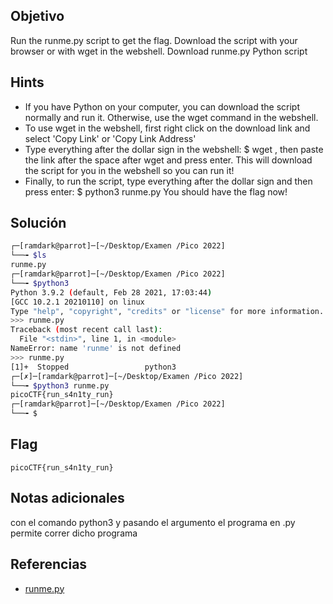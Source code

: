 ## Objetivo
Run the runme.py script to get the flag. Download the script with your browser or with wget in the webshell. Download runme.py Python script

## Hints
+ If you have Python on your computer, you can download the script normally and run it. Otherwise, use the wget command in the webshell.
+ To use wget in the webshell, first right click on the download link and select 'Copy Link' or 'Copy Link Address'
+ Type everything after the dollar sign in the webshell: $ wget , then paste the link after the space after wget and press enter. This will download the script for you in the webshell so you can run it!
+ Finally, to run the script, type everything after the dollar sign and then press enter: $ python3 runme.py You should have the flag now!

## Solución
``` bash
┌─[ramdark@parrot]─[~/Desktop/Examen /Pico 2022]
└──╼ $ls
runme.py
┌─[ramdark@parrot]─[~/Desktop/Examen /Pico 2022]
└──╼ $python3 
Python 3.9.2 (default, Feb 28 2021, 17:03:44) 
[GCC 10.2.1 20210110] on linux
Type "help", "copyright", "credits" or "license" for more information.
>>> runme.py
Traceback (most recent call last):
  File "<stdin>", line 1, in <module>
NameError: name 'runme' is not defined
>>> runme.py
[1]+  Stopped                 python3
┌─[✗]─[ramdark@parrot]─[~/Desktop/Examen /Pico 2022]
└──╼ $python3 runme.py
picoCTF{run_s4n1ty_run}
┌─[ramdark@parrot]─[~/Desktop/Examen /Pico 2022]
└──╼ $

```

## Flag
 ```picoCTF{run_s4n1ty_run} ```

## Notas adicionales

con el comando python3 y pasando el argumento el programa en .py permite correr dicho programa

## Referencias
+ [runme.py](https://artifacts.picoctf.net/c/86/runme.py)